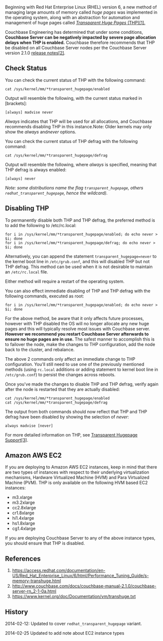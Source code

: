 Beginning with Red Hat Enterprise Linux (RHEL) version 6, a new method
of managing large amounts of memory called *huge pages* was implemented
in the operating system, along with an abstraction for automation and
management of huge pages called [*Transparent Huge Pages*
(THP)[1].](https://access.redhat.com/site/documentation/en-US/Red_Hat_Enterprise_Linux/6/html/Performance_Tuning_Guide/s-memory-transhuge.html)

Couchbase Engineering has determined that under some conditions,
**Couchbase Server can be negatively impacted by severe page allocation
delays when THP is enabled.** Couchbase therefore recommends that THP be
disabled on all Couchbase Server nodes per the Couchbase Server version
2.1.0 [release
notes[2]](http://www.couchbase.com/docs/couchbase-manual-2.1.0/couchbase-server-rn_2-1-0a.html).

## Check Status

You can check the current status of THP with the following command:


    cat /sys/kernel/mm/*transparent_hugepage/enabled

Output will resemble the following, with the current status marked in
[brackets]:

    [always] madvise never

*Always* indicates that THP will be used for all allocations, and
Couchbase recommends disabling THP in this instance.Note: Older kernels
may only show the *always* and*never* options.

You can check the current status of THP defrag with the following
command:

    cat /sys/kernel/mm/*transparent_hugepage/defrag

Output will resemble the following, where *always* is specified, meaning
that THP defrag is always enabled:


    [always] never


*Note: some distributions name the flag `transparent_hugepage`, others
`redhat_transparent_hugepage`, hence the wildcard).*

## Disabling THP

To permanently disable both THP and THP defrag, the preferred method is
to add the following to /etc/rc.local:


    for i in /sys/kernel/mm/*transparent_hugepage/enabled; do echo never > $i; done
    for i in /sys/kernel/mm/*transparent_hugepage/defrag; do echo never > $i; done


Alternatively, you can append the statement `transparent_hugepage=never`
to the kernel boot line in `/etc/grub.conf`, and this will disabled THP
but not THP defrag. This method can be used when it is not desirable to
maintain an `/etc/rc.local` file.

Either method will require a restart of the operating system.

You can also effect immediate disabling of THP and THP defrag with the
following commands, executed as root:


    for i in /sys/kernel/mm/*transparent_hugepage/enabled; do echo never > $i; done


For the above method, be aware that it only affects future processes,
however with THP disabled the OS will no longer allocate any new huge
pages and this will typically resolve most issues with Couchbase server.
**However we recommend you restart Couchbase Server afterwards to ensure
no huge pages are in use.** The safest manner to accomplish this is to
failover the node, make the changes to THP configuration, add the node
back to the cluster, and rebalance.

The above 2 commands only affect an immediate change to THP
configuration. You'll still need to use one of the previously mentioned
methods (using `rc.local` additions or adding statement to kernel boot
line in `/etc/grub.conf`) to persist the changes across reboots.

Once you've made the changes to disable THP and THP defrag, verify again
after the node is restarted that they are actually disabled:

    cat /sys/kernel/mm/*transparent_hugepage/enabled
    cat /sys/kernel/mm/*transparent_hugepage/defrag

The output from both commands should now reflect that THP and THP defrag
have been disabled by showing the selection of *never*:

    always madvise [never]

For more detailed information on THP, see [Transparent Hugepage
Support[3]](https://www.kernel.org/doc/Documentation/vm/transhuge.txt).

## Amazon AWS EC2

If you are deploying to Amazon AWS EC2 instances, keep in mind that
there are two types of instances with respect to their underlying
virtualization mechanisms, Hardware Virtualized Machine (HVM) and Para
Virtualized Machine (PVM). THP is only available on the following HVM
based EC2 instances:

* m3.xlarge
* m3.2xlarge
* cc2.8xlarge
* cr1.8xlarge
* hi1.4xlarge
* hs1.8xlarge
* cg1.4xlarge

If you are deploying Couchbase Server to any of the above instance
types, you should ensure that THP is disabled.

## References

1.  https://access.redhat.com/documentation/en-US/Red_Hat_Enterprise_Linux/6/html/Performance_Tuning_Guide/s-memory-transhuge.html
2.  http://www.couchbase.com/docs/couchbase-manual-2.1.0/couchbase-server-rn_2-1-0a.html
3.  https://www.kernel.org/doc/Documentation/vm/transhuge.txt

History
-------

2014-02-12: Updated to cover `redhat_transparent_hugepage` variant.

2014-02-25 Updated to add note about EC2 instance types
